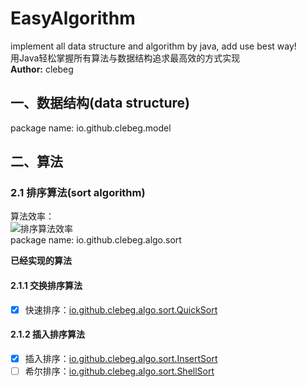 # EasyAlgorithm
implement all data structure and algorithm by java, add use best way!      
用Java轻松掌握所有算法与数据结构追求最高效的方式实现     
**Author:** clebeg

## 一、数据结构(data structure)
package name: io.github.clebeg.model

## 二、算法
### 2.1 排序算法(sort algorithm)
算法效率：    
![排序算法效率](https://img-blog.csdn.net/20180807094112221?watermark/2/text/aHR0cHM6Ly9ibG9nLmNzZG4ubmV0L20wXzM3OTYyNjAw/font/5a6L5L2T/fontsize/400/fill/I0JBQkFCMA==/dissolve/70)    
package name: io.github.clebeg.algo.sort     

**已经实现的算法**
#### 2.1.1 交换排序算法
- [x] 快速排序：[io.github.clebeg.algo.sort.QuickSort](https://github.com/clebeg/EasyAlgorithm/blob/master/src/main/java/io/github/clebeg/algo/sort/QuickSort.java)

#### 2.1.2 插入排序算法
- [x] 插入排序：[io.github.clebeg.algo.sort.InsertSort](https://github.com/clebeg/EasyAlgorithm/blob/master/src/main/java/io/github/clebeg/algo/sort/InsertSort.java)
- [ ] 希尔排序：[io.github.clebeg.algo.sort.ShellSort](https://github.com/clebeg/EasyAlgorithm/blob/master/src/main/java/io/github/clebeg/algo/sort/ShellSort.java)
